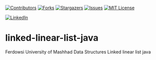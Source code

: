 <a name="readme-top"></a>


[![Contributors][contributors-shield]][contributors-url]
[![Forks][forks-shield]][forks-url]
[![Stargazers][stars-shield]][stars-url]
[![Issues][issues-shield]][issues-url]
[![MIT License][license-shield]][license-url]



[![LinkedIn][linkedin-shield]][javid-linkedin-url]

# linked-linear-list-java

Ferdowsi University of Mashhad Data Structures Linked linear list java

<!-- MARKDOWN LINKS & IMAGES -->
<!-- https://www.markdownguide.org/basic-syntax/#reference-style-links -->
<!-- https://ileriayo.github.io/markdown-badges/ -->

<!-- Contributors -->
[contributors-shield]: https://img.shields.io/github/contributors/javidchaji/FUM-Data-Structures-Linked-Linear-List-Java.svg?style=for-the-badge

[contributors-url]: https://github.com/javidchaji/FUM-Data-Structures-Linked-Linear-List-Java/graphs/contributors

<!-- Forks -->
[forks-shield]: https://img.shields.io/github/forks/javidchaji/FUM-Web-Programming-Hotel-Search-UI.svg?style=for-the-badge

[forks-url]: https://github.com/javidchaji/FUM-Web-Programming-Hotel-Search-UI/network/members


<!-- Stars -->
[stars-shield]: https://img.shields.io/github/stars/javidchaji/FUM-Web-Programming-Hotel-Search-UI.svg?style=for-the-badge

[stars-url]: https://github.com/javidchaji/FUM-Web-Programming-Hotel-Search-UI/stargazers


<!-- Issues -->
[issues-shield]: https://img.shields.io/github/issues/javidchaji/FUM-Web-Programming-Hotel-Search-UI.svg?style=for-the-badge

[issues-url]: https://github.com/javidchaji/FUM-Web-Programming-Hotel-Search-UI/issues


<!-- License -->
[license-shield]: https://img.shields.io/github/license/javidchaji/FUM-Web-Programming-Hotel-Search-UI.svg?style=for-the-badge

[license-url]: https://github.com/javidchaji/FUM-Web-Programming-Hotel-Search-UI/blob/master/LICENSE


<!-- Linkedin -->
[linkedin-shield]: https://img.shields.io/badge/linkedin-%230077B5.svg?style=for-the-badge&logo=linkedin&logoColor=white

[javid-linkedin-url]: https://linkedin.com/in/javidchaji
